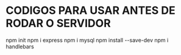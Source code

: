 # CODIGOS PARA USAR ANTES DE RODAR O SERVIDOR

npm init
npm i express
npm i mysql
npm install --save-dev
npm i handlebars
